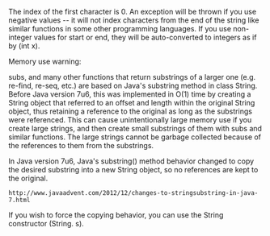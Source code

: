 The index of the first character is 0.  An exception will be
thrown if you use negative values -- it will not index characters from
the end of the string like similar functions in some other programming
languages.  If you use non-integer values for start or end, they will
be auto-converted to integers as if by (int x).

Memory use warning:

subs, and many other functions that return substrings of a larger
one (e.g. re-find, re-seq, etc.) are based on Java's substring method
in class String.  Before Java version 7u6, this was implemented in
O(1) time by creating a String object that referred to an offset and
length within the original String object, thus retaining a reference
to the original as long as the substrings were referenced.  This can
cause unintentionally large memory use if you create large strings,
and then create small substrings of them with subs and similar
functions.  The large strings cannot be garbage collected because of
the references to them from the substrings.

In Java version 7u6, Java's substring() method behavior changed to
copy the desired substring into a new String object, so no references
are kept to the original.

    http://www.javaadvent.com/2012/12/changes-to-stringsubstring-in-java-7.html

If you wish to force the copying behavior, you can use the String
constructor (String. s).
